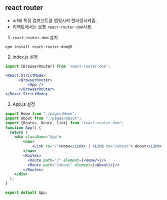 ## react router
- url에 특정 컴포넌트를 맵핑시켜 렌더링시켜줌.
- 리액트에서는 보통 `react-router-dom`사용.

1. `react-router-dom` 설치
```
npm install react-router-dom@6
```

2. index.js 설정
```jsx
import {BrowserRouter} from 'react-router-dom';

<React.StrictMode>
      <BrowserRouter>
          <App />
      </BrowserRouter>
</React.StrictMode>
```

3. App.js 설정
```jsx
import Home from "./pages/Home";
import About from "./pages/About";
import {Routes, Route, Link} from "react-router-dom";
function App() {
  return (
    <div className="App">
        <nav>
            <Link to="/">Home</Link> | <Link to="/about"> About</Link>
        </nav>
        <Routes>
          <Route path="/" element={<Home/>}/>
          <Route path="/about" element={<About/>}/>
        </Routes>
    </div>
  );
}

export default App;

```